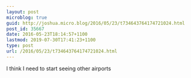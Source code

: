 ```yaml
---
layout: post
microblog: true
guid: http://joshua.micro.blog/2016/05/23/t734643764174721024.html
post_id: 35667
date: 2016-05-23T18:14:57+1100
lastmod: 2019-07-30T17:41:23+1100
type: post
url: /2016/05/23/t734643764174721024.html
---
```

I think I need to start seeing other airports
